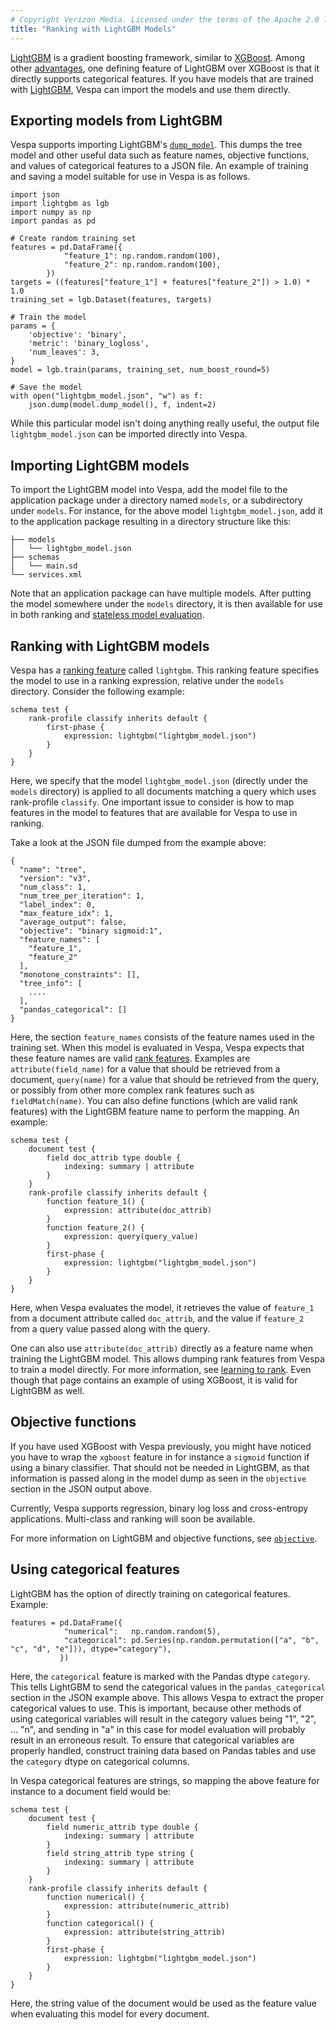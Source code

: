 ```yaml
---
# Copyright Verizon Media. Licensed under the terms of the Apache 2.0 license. See LICENSE in the project root.
title: "Ranking with LightGBM Models"
---
```


[LightGBM](https://github.com/microsoft/LightGBM) is a gradient boosting
framework, similar to [XGBoost](xgboost.html). Among other
[advantages](https://github.com/microsoft/LightGBM/blob/master/docs/Experiments.rst#comparison-experiment),
one defining feature of LightGBM over XGBoost is that it directly supports
categorical features. If you have models that are trained with
[LightGBM](https://github.com/microsoft/LightGBM), Vespa can import the models
and use them directly.



## Exporting models from LightGBM

Vespa supports importing LightGBM's
[`dump_model`](https://lightgbm.readthedocs.io/en/latest/pythonapi/lightgbm.Booster.html#lightgbm.Booster.dump_model).
This dumps the tree model and other useful data such as feature names,
objective functions, and values of categorical features to a JSON file.  An
example of training and saving a model suitable for use in Vespa is as follows.

```
import json
import lightgbm as lgb
import numpy as np
import pandas as pd

# Create random training set
features = pd.DataFrame({
            "feature_1": np.random.random(100),
            "feature_2": np.random.random(100),
        })
targets = ((features["feature_1"] + features["feature_2"]) > 1.0) * 1.0
training_set = lgb.Dataset(features, targets)

# Train the model
params = {
    'objective': 'binary',
    'metric': 'binary_logloss',
    'num_leaves': 3,
}
model = lgb.train(params, training_set, num_boost_round=5)

# Save the model
with open("lightgbm_model.json", "w") as f:
    json.dump(model.dump_model(), f, indent=2)
```

While this particular model isn't doing anything really useful, the output
file `lightgbm_model.json` can be imported directly into Vespa.



## Importing LightGBM models

To import the LightGBM model into Vespa, add the model file to the
application package under a directory named `models`, or a
subdirectory under `models`.  For instance, for the above model `lightgbm_model.json`,
add it to the application package resulting in a directory structure like this:

```
├── models
│   └── lightgbm_model.json
├── schemas
│   └── main.sd
└── services.xml
```

Note that an application package can have multiple models. After putting the
model somewhere under the `models` directory, it is then available for use in
both ranking and [stateless model evaluation](stateless-model-evaluation.html).



## Ranking with LightGBM models

Vespa has a  [ranking feature](reference/rank-features.html)
called `lightgbm`. This ranking feature specifies the model to use in a ranking
expression, relative under the `models` directory. Consider the following example:

```
schema test {
    rank-profile classify inherits default {
        first-phase {
            expression: lightgbm("lightgbm_model.json")
        }
    }
}
```

Here, we specify that the model `lightgbm_model.json` (directly under the
`models` directory) is applied to all documents matching a query which uses
rank-profile `classify`. One important issue to consider is how to map features
in the model to features that are available for Vespa to use in ranking.

Take a look at the JSON file dumped from the example above:

```
{
  "name": "tree",
  "version": "v3",
  "num_class": 1,
  "num_tree_per_iteration": 1,
  "label_index": 0,
  "max_feature_idx": 1,
  "average_output": false,
  "objective": "binary sigmoid:1",
  "feature_names": [
    "feature_1",
    "feature_2"
  ],
  "monotone_constraints": [],
  "tree_info": [
    ....
  ],
  "pandas_categorical": []
}
```

Here, the section `feature_names` consists of the feature names used in the
training set. When this model is evaluated in Vespa, Vespa expects that these
feature names are valid [rank features](reference/rank-features.html).
Examples are `attribute(field_name)` for a value that should be retrieved from
a document, `query(name)` for a value that should be retrieved from the query,
or possibly from other more complex rank features such as `fieldMatch(name)`.
You can also define functions (which are valid rank features) with the LightGBM
feature name to perform the mapping. An example:

```
schema test {
    document test {
        field doc_attrib type double {
            indexing: summary | attribute
        }
    }
    rank-profile classify inherits default {
        function feature_1() {
            expression: attribute(doc_attrib)
        }
        function feature_2() {
            expression: query(query_value)
        }
        first-phase {
            expression: lightgbm("lightgbm_model.json")
        }
    }
}

```

Here, when Vespa evaluates the model, it retrieves the value of `feature_1`
from a document attribute called `doc_attrib`, and the value if `feature_2`
from a query value passed along with the query.

One can also use `attribute(doc_attrib)` directly as a feature name when
training the LightGBM model. This allows dumping rank features from Vespa
to train a model directly. For more information, see [learning to
rank](learning-to-rank.html).  Even though that page contains an example of
using XGBoost, it is valid for LightGBM as well.



## Objective functions

If you have used XGBoost with Vespa previously, you might have noticed you
have to wrap the `xgboost` feature in for instance a `sigmoid` function if
using a binary classifier. That should not be needed in LightGBM, as that
information is passed along in the model dump as seen in the `objective` section
in the JSON output above.

Currently, Vespa supports regression, binary log loss and cross-entropy
applications. Multi-class and ranking will soon be available.

For more information on LightGBM and objective functions, see
[`objective`](https://lightgbm.readthedocs.io/en/latest/Parameters.html#objective).



## Using categorical features

LightGBM has the option of directly training on categorical features. Example:

```
features = pd.DataFrame({
            "numerical":   np.random.random(5),
            "categorical": pd.Series(np.random.permutation(["a", "b", "c", "d", "e"])), dtype="category"),
           })
```

Here, the `categorical` feature is marked with the Pandas dtype `category`. This
tells LightGBM to send the categorical values in the `pandas_categorical` section
in the JSON example above. This allows Vespa to extract the proper categorical values
to use. This is important, because other methods of using categorical variables
will result in the category values being "1", "2", ... "n", and sending in "a" in
this case for model evaluation will probably result in an erroneous result. To ensure
that categorical variables are properly handled, construct training data based
on Pandas tables and use the `category` dtype on categorical columns.

In Vespa categorical features are strings, so mapping the above feature
for instance to a document field would be:

```
schema test {
    document test {
        field numeric_attrib type double {
            indexing: summary | attribute
        }
        field string_attrib type string {
            indexing: summary | attribute
        }
    }
    rank-profile classify inherits default {
        function numerical() {
            expression: attribute(numeric_attrib)
        }
        function categorical() {
            expression: attribute(string_attrib)
        }
        first-phase {
            expression: lightgbm("lightgbm_model.json")
        }
    }
}
```

Here, the string value of the document would be used as the feature value when evaluating
this model for every document.
